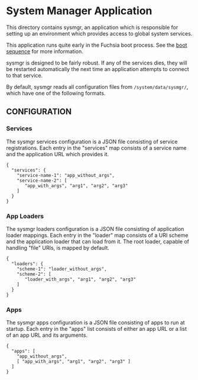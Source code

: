 # System Manager Application

This directory contains sysmgr, an application which is responsible
for setting up an environment which provides access to global system
services.

This application runs quite early in the Fuchsia boot process. See the
[boot sequence](https://fuchsia.googlesource.com/fuchsia/+/master/docs/the-book/boot_sequence.md)
for more information.

sysmgr is designed to be fairly robust.  If any of the services
dies, they will be restarted automatically the next time an
application attempts to connect to that service.

By default, sysmgr reads all configuration files from `/system/data/sysmgr/`, which
have one of the following formats.

## CONFIGURATION

### Services

The sysmgr services configuration is a JSON file consisting of service
registrations.  Each entry in the "services" map consists of a service
name and the application URL which provides it.

    {
      "services": {
        "service-name-1": "app_without_args",
        "service-name-2": [
           "app_with_args", "arg1", "arg2", "arg3"
        ]
      }
    }

### App Loaders

The sysmgr loaders configuration is a JSON file consisting of application
loader mappings.  Each entry in the "loader" map consists of a URI scheme and
the application loader that can load from it.  The root loader, capable of
handling "file" URIs, is mapped by default.

    {
      "loaders": {
        "scheme-1": "loader_without_args",
        "scheme-2": [
           "loader_with_args", "arg1", "arg2", "arg3"
        ]
      }
    }

### Apps

The sysmgr apps configuration is a JSON file consisting of apps to run at
startup.  Each entry in the "apps" list consists of either an app URL or a list
of an app URL and its arguments.

    {
      "apps": [
        "app_without_args",
        [ "app_with_args", "arg1", "arg2", "arg3" ]
      ]
    }
